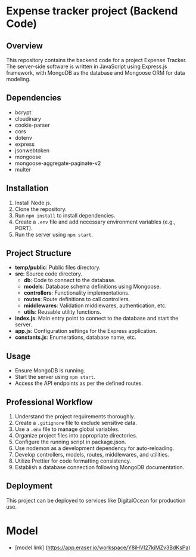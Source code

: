# Expense tracker project (Backend Code)

## Overview
This repository contains the backend code for a project Expense Tracker. The server-side software is written in JavaScript using Express.js framework, with MongoDB as the database and Mongoose ORM for data modeling.

## Dependencies
- bcrypt
- cloudinary
- cookie-parser
- cors
- dotenv
- express
- jsonwebtoken
- mongoose
- mongoose-aggregate-paginate-v2
- multer

## Installation
1. Install Node.js.
2. Clone the repository.
3. Run `npm install` to install dependencies.
4. Create a `.env` file and add necessary environment variables (e.g., PORT).
5. Run the server using `npm start`.

## Project Structure
- **temp/public**: Public files directory.
- **src**: Source code directory.
  - **db**: Code to connect to the database.
  - **models**: Database schema definitions using Mongoose.
  - **controllers**: Functionality implementations.
  - **routes**: Route definitions to call controllers.
  - **middlewares**: Validation middlewares, authentication, etc.
  - **utils**: Reusable utility functions.
- **index.js**: Main entry point to connect to the database and start the server.
- **app.js**: Configuration settings for the Express application.
- **constants.js**: Enumerations, database name, etc.

## Usage
- Ensure MongoDB is running.
- Start the server using `npm start`.
- Access the API endpoints as per the defined routes.

## Professional Workflow
1. Understand the project requirements thoroughly.
2. Create a `.gitignore` file to exclude sensitive data.
3. Use a `.env` file to manage global variables.
4. Organize project files into appropriate directories.
5. Configure the running script in package.json.
6. Use nodemon as a development dependency for auto-reloading.
7. Develop controllers, models, routes, middlewares, and utilities.
8. Utilize Prettier for code formatting consistency.
9. Establish a database connection following MongoDB documentation.

## Deployment
This project can be deployed to services like DigitalOcean for production use.


# Model

- [model link] (https://app.eraser.io/workspace/Y8iHVI27kiMZv3BdKsPa)

